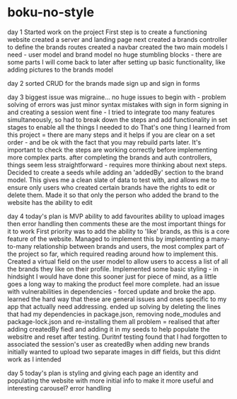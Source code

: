 # boku-no-style


day 1
Started work on the project
First step is to create a functioning website
created a server and landing page
next created a brands controller to define the brands routes
created a navbar
created the two main models I need - user model and brand model
no huge stumbling blocks - there are some parts I will come back to later after setting up basic functionality, like adding pictures to the brands model


day 2
sorted CRUD for the brands
made sign up and sign in forms


day 3
biggest issue was migraine...
no huge issues to begin with - problem solving of errors was just minor syntax mistakes with sign in form
signing in and creating a session went fine - I tried to integrate too many features simultaneously, so had to break down the steps and add functionality in set stages to enable all the things I needed to do
That's one thing I learned from this project = there are many steps and it helps if you are clear on a set order - and be ok with the fact that you may rebuild parts later. It's important to check the steps are working correctly before implementing more complex parts.
after completing the brands and auth controllers, things seem less straightforward - requires more thinking about next steps. Decided to create a seeds while adding an 'addedBy' section to the brand model. This gives me a clean slate of data to test with, and allows me to ensure only users who created certain brands have the rights to edit or delete them.
Made it so that only the person who added the brand to the website has the ability to edit

day 4
today's plan is MVP
ability to add favourites
ability to upload images
then error handling
then comments
these are the most important things for it to work
First priority was to add the ability to 'like' brands, as this is a core feature of the website. Managed to implement this by implementing a many-to-many relationship between brands and users, the most complex part of the project so far, which required reading around how to implement this. Created a virtual field on the user model to allow users to access a list of all the brands they like on their profile.
Implemented some basic styling - in hindsight I would have done this sooner just for piece of mind, as a little goes a long way to making the product feel more complete.
had an issue with vulnerabilities in dependencies - forced update and broke the app. learned the hard way that these are general issues and ones specific to my app that actually need addressing. ended up solving by deleting the lines that had my dependencies in package.json, removing node_modules and package-lock.json and re-installing them all
problem = realised that after adding createdBy fiedl and adding it in my seeds to help populate the websitre and reset after testing. Duritnf testing found that I had forgotten to associated the session's user as createdBy when adding new brands
initially wanted to upload two separate images in diff fields, but this didnt work as I intended

day 5
today's plan is styling and giving each page an identity and populating the website with more initial info to make it more useful and interesting
carousel?
error handling